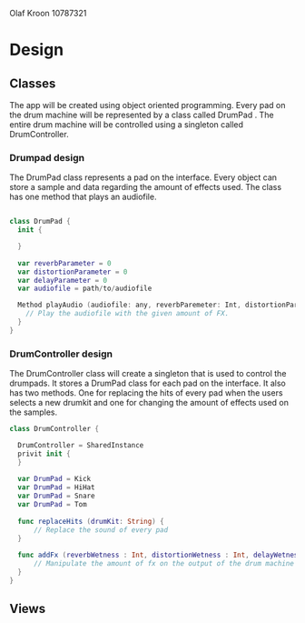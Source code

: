 Olaf Kroon
10787321

# Design

## Classes

The app will be created using object oriented programming. Every pad on the drum machine will be represented by a class called DrumPad . The entire drum machine will be controlled using a singleton called DrumController.

### Drumpad design

The DrumPad class represents a pad on the interface. Every object can store a sample and data regarding the amount of effects used. The class has one method that plays an audiofile.

```swift

class DrumPad {
  init {

  }
  
  var reverbParameter = 0
  var distortionParameter = 0
  var delayParameter = 0
  var audiofile = path/to/audiofile

  Method playAudio (audiofile: any, reverbParemeter: Int, distortionParameter: Int, delayParameter: Int) {
    // Play the audiofile with the given amount of FX.
  }
}
```

### DrumController design

The DrumController class will create a singleton that is used to control the drumpads. It stores a DrumPad class for each pad on the interface. It also has two methods. One for replacing the hits of every pad when the users selects a new drumkit and one for changing the amount of effects used on the samples. 

``` Swift
class DrumController {

  DrumController = SharedInstance
  privit init {
  }
  
  var DrumPad = Kick
  var DrumPad = HiHat
  var DrumPad = Snare
  var DrumPad = Tom
  
  func replaceHits (drumKit: String) {
      // Replace the sound of every pad 
  }
  
  func addFx (reverbWetness : Int, distortionWetness : Int, delayWetness: Int) {
      // Manipulate the amount of fx on the output of the drum machine
  }   
}
```
## Views




